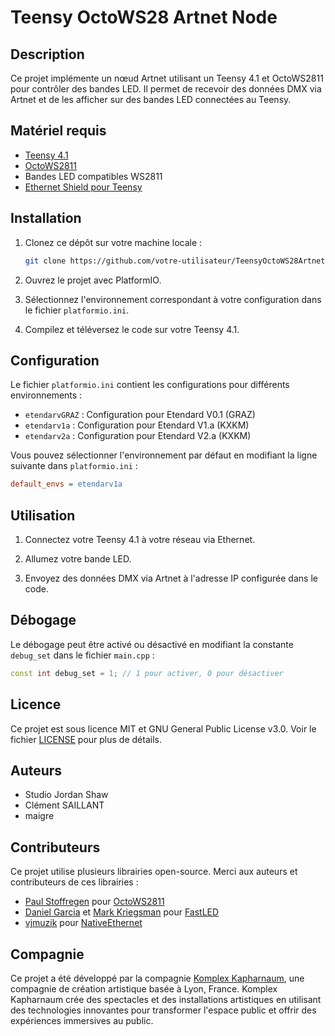 # Teensy OctoWS28 Artnet Node

## Description

Ce projet implémente un nœud Artnet utilisant un Teensy 4.1 et OctoWS2811 pour contrôler des bandes LED. Il permet de recevoir des données DMX via Artnet et de les afficher sur des bandes LED connectées au Teensy.

## Matériel requis

- [Teensy 4.1](https://www.pjrc.com/store/teensy41.html)
- [OctoWS2811](https://www.pjrc.com/teensy/td_libs_OctoWS2811.html)
- Bandes LED compatibles WS2811
- [Ethernet Shield pour Teensy](https://www.pjrc.com/store/ethernet_kit.html)

## Installation

1. Clonez ce dépôt sur votre machine locale :
    ```sh
    git clone https://github.com/votre-utilisateur/TeensyOctoWS28ArtnetNode.git
    ```

2. Ouvrez le projet avec PlatformIO.

3. Sélectionnez l'environnement correspondant à votre configuration dans le fichier `platformio.ini`.

4. Compilez et téléversez le code sur votre Teensy 4.1.

## Configuration

Le fichier `platformio.ini` contient les configurations pour différents environnements :

- `etendarvGRAZ` : Configuration pour Etendard V0.1 (GRAZ)
- `etendarv1a` : Configuration pour Etendard V1.a (KXKM)
- `etendarv2a` : Configuration pour Etendard V2.a (KXKM)

Vous pouvez sélectionner l'environnement par défaut en modifiant la ligne suivante dans `platformio.ini` :
```ini
default_envs = etendarv1a
```

## Utilisation

1. Connectez votre Teensy 4.1 à votre réseau via Ethernet.

2. Allumez votre bande LED.

3. Envoyez des données DMX via Artnet à l'adresse IP configurée dans le code.

## Débogage

Le débogage peut être activé ou désactivé en modifiant la constante `debug_set` dans le fichier `main.cpp` :
```cpp
const int debug_set = 1; // 1 pour activer, 0 pour désactiver
```

## Licence

Ce projet est sous licence MIT et GNU General Public License v3.0. Voir le fichier [LICENSE](LICENSE) pour plus de détails.

## Auteurs

- Studio Jordan Shaw
- Clément SAILLANT
- maigre

## Contributeurs

Ce projet utilise plusieurs librairies open-source. Merci aux auteurs et contributeurs de ces librairies :

- [Paul Stoffregen](https://github.com/PaulStoffregen) pour [OctoWS2811](https://github.com/PaulStoffregen/OctoWS2811)
- [Daniel Garcia](https://github.com/focalintent) et [Mark Kriegsman](https://github.com/marmilicious) pour [FastLED](https://github.com/FastLED/FastLED)
- [vjmuzik](https://github.com/vjmuzik) pour [NativeEthernet](https://github.com/vjmuzik/NativeEthernet)

## Compagnie

Ce projet a été développé par la compagnie [Komplex Kapharnaum](https://www.komplex-kapharnaum.net/), une compagnie de création artistique basée à Lyon, France. Komplex Kapharnaum crée des spectacles et des installations artistiques en utilisant des technologies innovantes pour transformer l'espace public et offrir des expériences immersives au public.
